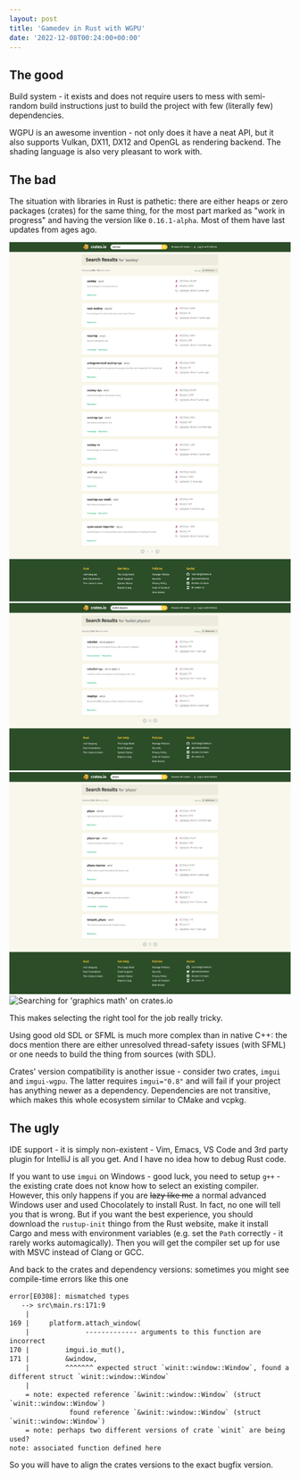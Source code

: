 ```yaml
---
layout: post
title: 'Gamedev in Rust with WGPU'
date: '2022-12-08T00:24:00+00:00'
---
```


## The good

Build system - it exists and does not require users to mess with semi-random build instructions just to build the project with few (literally few) dependencies.

WGPU is an awesome invention - not only does it have a neat API, but it also supports Vulkan, DX11, DX12 and OpenGL as rendering backend.
The shading language is also very pleasant to work with.

## The bad

The situation with libraries in Rust is pathetic: there are either heaps or zero packages (crates) for the same thing,
for the most part marked as "work in progress" and having the version like `0.16.1-alpha`. Most of them have last updates from ages ago.

<img src="/images/gamedev-in-rust-with-wgpu/crates-search-1-assimp.png" loading="lazy" alt="Searching for 'assimp' on crates.io">
<img src="/images/gamedev-in-rust-with-wgpu/crates-search-2-bullet-physics.png" loading="lazy" alt="Searching for 'bullet physics' on crates.io">
<img src="/images/gamedev-in-rust-with-wgpu/crates-search-3-physx.png" loading="lazy" alt="Searching for 'physx' on crates.io">
<img src="/images/gamedev-in-rust-with-wgpu/crates-search-4-graphics-math.png" loading="lazy" alt="Searching for 'graphics math' on crates.io">

This makes selecting the right tool for the job really tricky.

Using good old SDL or SFML is much more complex than in native C++: the docs mention there are either unresolved thread-safety issues (with SFML) or one needs to build the thing from sources (with SDL).

Crates' version compatibility is another issue - consider two crates, `imgui` and `imgui-wgpu`. The latter requires `imgui="0.8"` and will fail if your project has anything newer as a dependency.
Dependencies are not transitive, which makes this whole ecosystem similar to CMake and vcpkg.

## The ugly

IDE support - it is simply non-existent - Vim, Emacs, VS Code and 3rd party plugin for IntelliJ is all you get.
And I have no idea how to debug Rust code.

If you want to use `imgui` on Windows - good luck, you need to setup `g++` - the existing crate does not know how to select an existing compiler.
However, this only happens if you are ~~lazy like me~~ a normal advanced Windows user and used Chocolately to install Rust.
In fact, no one will tell you that is wrong. But if you want the best experience, you should download the `rustup-init` thingo from the Rust website,
make it install Cargo and mess with environment variables (e.g. set the `Path` correctly - it rarely works automagically). Then you will get the compiler
set up for use with MSVC instead of Clang or GCC.

And back to the crates and dependency versions: sometimes you might see compile-time errors like this one

```
error[E0308]: mismatched types
   --> src\main.rs:171:9
    |
169 |     platform.attach_window(
    |              ------------- arguments to this function are incorrect
170 |         imgui.io_mut(),
171 |         &window,
    |         ^^^^^^^ expected struct `winit::window::Window`, found a different struct `winit::window::Window`
    |
    = note: expected reference `&winit::window::Window` (struct `winit::window::Window`)
               found reference `&winit::window::Window` (struct `winit::window::Window`)
    = note: perhaps two different versions of crate `winit` are being used?
note: associated function defined here
```

So you will have to align the crates versions to the exact bugfix version.
